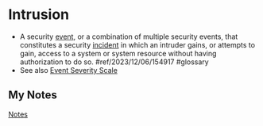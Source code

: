 # Intrusion
- A security [event](event.md), or a combination of multiple security events, that constitutes a security [incident](incident.md) in which an intruder gains, or attempts to gain, access to a system or system resource without having authorization to do so. #ref/2023/12/06/154917 #glossary 
- See also [Event Severity Scale](event-severity-scale.md)
## My Notes
[Notes](mynotes/intrusion-notes.md)

